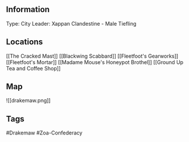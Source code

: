 ## Information
Type: City
Leader: Xappan Clandestine - Male Tiefling

## Locations
[[The Cracked Mast]]
[[Blackwing Scabbard]]
[[Fleetfoot's Gearworks]]
[[Fleetfoot's Mortar]]
[[Madame Mouse's Honeypot Brothel]]
[[Ground Up Tea and Coffee Shop]]

## Map

![[drakemaw.png]]

## Tags
#Drakemaw #Zoa-Confederacy